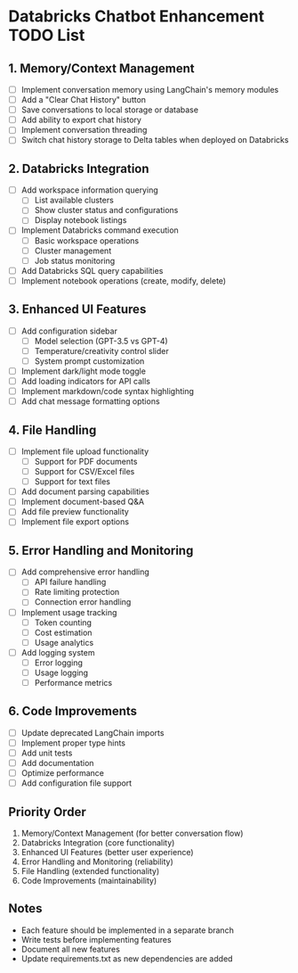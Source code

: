 # Databricks Chatbot Enhancement TODO List

## 1. Memory/Context Management
- [ ] Implement conversation memory using LangChain's memory modules
- [ ] Add a "Clear Chat History" button
- [ ] Save conversations to local storage or database
- [ ] Add ability to export chat history
- [ ] Implement conversation threading
- [ ] Switch chat history storage to Delta tables when deployed on Databricks

## 2. Databricks Integration
- [ ] Add workspace information querying
  - [ ] List available clusters
  - [ ] Show cluster status and configurations
  - [ ] Display notebook listings
- [ ] Implement Databricks command execution
  - [ ] Basic workspace operations
  - [ ] Cluster management
  - [ ] Job status monitoring
- [ ] Add Databricks SQL query capabilities
- [ ] Implement notebook operations (create, modify, delete)

## 3. Enhanced UI Features
- [ ] Add configuration sidebar
  - [ ] Model selection (GPT-3.5 vs GPT-4)
  - [ ] Temperature/creativity control slider
  - [ ] System prompt customization
- [ ] Implement dark/light mode toggle
- [ ] Add loading indicators for API calls
- [ ] Implement markdown/code syntax highlighting
- [ ] Add chat message formatting options

## 4. File Handling
- [ ] Implement file upload functionality
  - [ ] Support for PDF documents
  - [ ] Support for CSV/Excel files
  - [ ] Support for text files
- [ ] Add document parsing capabilities
- [ ] Implement document-based Q&A
- [ ] Add file preview functionality
- [ ] Implement file export options

## 5. Error Handling and Monitoring
- [ ] Add comprehensive error handling
  - [ ] API failure handling
  - [ ] Rate limiting protection
  - [ ] Connection error handling
- [ ] Implement usage tracking
  - [ ] Token counting
  - [ ] Cost estimation
  - [ ] Usage analytics
- [ ] Add logging system
  - [ ] Error logging
  - [ ] Usage logging
  - [ ] Performance metrics

## 6. Code Improvements
- [ ] Update deprecated LangChain imports
- [ ] Implement proper type hints
- [ ] Add unit tests
- [ ] Add documentation
- [ ] Optimize performance
- [ ] Add configuration file support

## Priority Order
1. Memory/Context Management (for better conversation flow)
2. Databricks Integration (core functionality)
3. Enhanced UI Features (better user experience)
4. Error Handling and Monitoring (reliability)
5. File Handling (extended functionality)
6. Code Improvements (maintainability)

## Notes
- Each feature should be implemented in a separate branch
- Write tests before implementing features
- Document all new features
- Update requirements.txt as new dependencies are added 